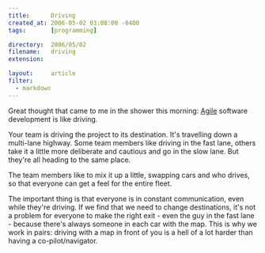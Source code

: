 ```yaml
---
title:      Driving
created_at: 2006-05-02 03:08:00 -0400
tags:       [programming]

directory:  2006/05/02
filename:   driving
extension:  

layout:     article
filter:
  - markdown
---
```

Great thought that came to me in the shower this morning: [Agile][] software development is like driving.

[Agile]: http://agilemanifesto.org/

Your team is driving the project to its destination. It's travelling down a multi-lane highway. Some team members like driving in the fast lane, others take it a little more deliberate and cautious and go in the slow lane. But they're all heading to the same place.

The team members like to mix it up a little, swapping cars and who drives, so that everyone can get a feel for the entire fleet.

The important thing is that everyone is in constant communication, even while they're driving. If we find that we need to change destinations, it's not a problem for everyone to make the right exit - even the guy in the fast lane - because there's always someone in each car with the map. This is why we work in pairs: driving with a map in front of you is a hell of a lot harder than having a co-pilot/navigator.

